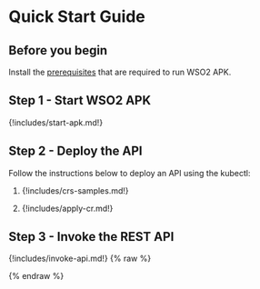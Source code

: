 # Quick Start Guide

## Before you begin

Install the [prerequisites](../../setup/prerequisites) that are required to run WSO2 APK.

## Step 1 - Start WSO2 APK

{!includes/start-apk.md!}

## Step 2 - Deploy the API

Follow the instructions below to deploy an API using the kubectl:

1. {!includes/crs-samples.md!}

2. {!includes/apply-cr.md!}

## Step 3 - Invoke the REST API

{!includes/invoke-api.md!}
{% raw %}
<style>
    /* This is to indent the apply-cr tabs to right */
ol + .tabbed-set.tabbed-alternate, ol + .tabbed-set.tabbed-alternate + .admonition.note {
    margin-left: 30px;
}
</style>
{% endraw %}
